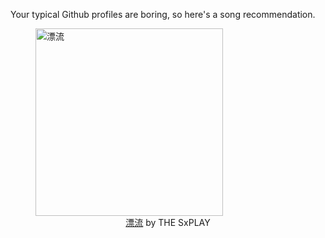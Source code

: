 Your typical Github profiles are boring, so here's a song recommendation.
<figure><img width="300" height="300" src="https://i.scdn.co/image/ab67616d0000b273eb76a6c5fc6c2b6090efe71a" alt="漂流" /><figcaption align="center"><a href="https://open.spotify.com/track/7Ht1ZcBL3HZvfubGNweijB" target="_blank">漂流</a> by THE SxPLAY</figcaption></figure>
